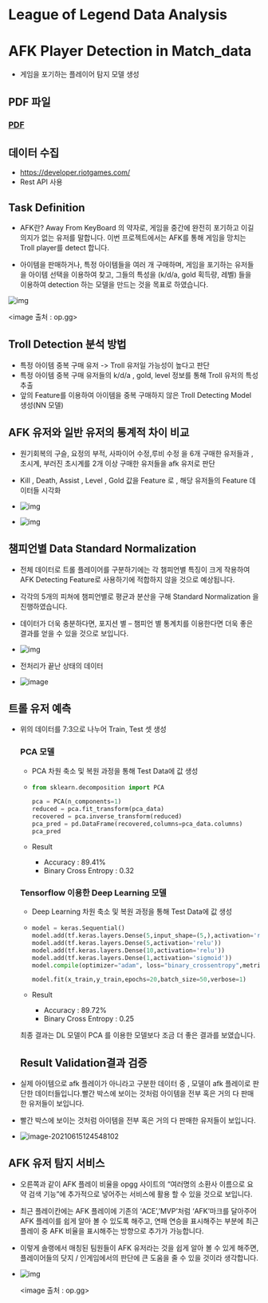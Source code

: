 # League of Legend Data Analysis

# AFK Player Detection in Match_data
- 게임을 포기하는 플레이어 탐지 모델 생성



## PDF 파일 

### [PDF](troll_player_detection.pdf)

## 데이터 수집

- https://developer.riotgames.com/
- Rest API 사용



## Task Definition

- AFK란? Away From KeyBoard 의 약자로, 게임을 중간에 완전히 포기하고 이길 의지가 없는 유저를 말합니다. 이번 프로젝트에서는 AFK를 통해 게임을 망치는 Troll player를 detect 합니다.

- 아이템을 판매하거나, 특정 아이템들을 여러 개 구매하며, 게임을 포기하는 유저들을 아이템 선택을 이용하여 찾고, 그들의 특성을 (k/d/a, gold 획득량, 레벨) 들을 이용하여 detection 하는 모델을 만드는 것을 목표로 하였습니다.

  

![img](https://lh5.googleusercontent.com/y3iK0V5iV4U-ZxxghwPnDCm_MGSlH2XG0sueLDaEEF2VN5zS0bo0nbmhNwxU8xOCUDRn67bVZUqrw441GVcXp4isJ8xSbSbLQFKM-OvZXuYr0OVWaAsPIycFLlR1qPU_3y5aAHQrLAzIDYiOiQ)

<image 출처 : op.gg>



## Troll Detection 분석 방법

- 특정 아이템 중복 구매 유저 -> Troll 유저일 가능성이 높다고 판단
- 특정 아이템 중복 구매 유저들의 k/d/a , gold, level 정보를 통해 Troll 유저의 특성 추출
- 앞의 Feature를 이용하여 아이템을 중복 구매하지 않은 Troll Detecting Model 생성(NN 모델)



## **AFK 유저와** 일반 유저의 통계적 차이 비교

- 원기회복의 구슬, 요정의 부적, 사파이어 수정,루비 수정 을 6개 구매한 유저들과 , 초시계, 부러진 초시계를 2개 이상 구매한 유저들을 afk 유저로 판단
- Kill , Death, Assist , Level , Gold 값을 Feature 로 , 해당 유저들의 Feature 데이터들 시각화
- ![img](https://lh3.googleusercontent.com/ykjxsjOK8Dvp07kW7YpQY4m5wNlit3G_PqAc9Tvrx89Dsh2O4V1NzPvWP1su_9DtiiYlxcHV2zF8M3E4wNPFBm4At5VoohGPMcaQAIeZCSgN5wJlnptWZuDci05C_bS4Cbuerw8Ol5TsI0U6wA)

- ![img](https://lh5.googleusercontent.com/RwqIJy_MlqnQ6JTMWpOeV7hEypR6GUhU2ygzE9dLdXK7rXTs7atUDpZm01EIAgCNO0TfPJ0SohICsTyTyRuhqlTMlsNwFbb_cOuOPn2XrtSPkiub8lKhF0oiyXrytMoBrAqU44zAnJf7Ga070w)



## 챔피언별 Data Standard Normalization

- 전체 데이터로 트롤 플레이어를 구분하기에는 각 챔피언별 특징이 크게 작용하여 AFK Detecting Feature로 사용하기에 적합하지 않을 것으로 예상됩니다.
- 각각의 5개의 피쳐에 챔피언별로 평균과 분산을 구해 Standard Normalization 을 진행하였습니다.
- 데이터가 더욱 충분하다면, 포지션 별 – 챔피언 별 통계치를 이용한다면 더욱 좋은 결과를 얻을 수 있을 것으로 보입니다.
- ![img](https://lh5.googleusercontent.com/TDL2fSAiNBL4C6kTiBf5MtY9XIZrGF2N30kjR3q7DoMHlaQzmw55pYnsmB2LAnTvHAlTk7UJlMoM7oNb4JbFUobTtYga2D_KwdyHwQeU3xQsmM2Xms1jEPMAxykUtB2rJq-Ea51CvMjWU_FI-w)



- 전처리가 끝난 상태의 데이터
- ![image](https://user-images.githubusercontent.com/28820900/138096321-35439e67-8bdf-45bb-9cd1-47a21047a94a.png) 




## 트롤 유저 예측

- 위의 데이터를 7:3으로 나누어 Train, Test 셋 생성

  ### PCA 모델

  - PCA 차원 축소 및 복원 과정을 통해 Test Data에 값 생성

  - ```python
    from sklearn.decomposition import PCA
    
    pca = PCA(n_components=1)
    reduced = pca.fit_transform(pca_data)
    recovered = pca.inverse_transform(reduced)
    pca_pred = pd.DataFrame(recovered,columns=pca_data.columns)
    pca_pred
    ```

  - Result

    - Accuracy : 89.41%
    - Binary Cross Entropy : 0.32

  

  ### Tensorflow 이용한 Deep Learning  모델

  - Deep Learning 차원 축소 및 복원 과정을 통해 Test Data에 값 생성

  - ```python
    model = keras.Sequential()
    model.add(tf.keras.layers.Dense(5,input_shape=(5,),activation='relu'))
    model.add(tf.keras.layers.Dense(5,activation='relu'))
    model.add(tf.keras.layers.Dense(10,activation='relu'))
    model.add(tf.keras.layers.Dense(1,activation='sigmoid'))
    model.compile(optimizer="adam", loss="binary_crossentropy",metrics=['binary_accuracy'])
    
    model.fit(x_train,y_train,epochs=20,batch_size=50,verbose=1)
    ```

  - Result

    - Accuracy : 89.72%
    - Binary Cross Entropy : 0.25

  

  최종 결과는 DL 모델이 PCA 를 이용한 모델보다 조금 더 좋은 결과를 보였습니다.

  

  ## Result Validation결과 검증

- 실제 아이템으로 afk 플레이가 아니라고 구분한 데이터 중 , 모델이 afk 플레이로 판단한 데이터들입니다.빨간 박스에 보이는 것처럼 아이템을 전부 혹은 거의 다 판매한 유저들이 보입니다.

- 빨간 박스에 보이는 것처럼 아이템을 전부 혹은 거의 다 판매한 유저들이 보입니다.

- ![image-20210615124548102](C:\Users\OPGG\AppData\Roaming\Typora\typora-user-images\image-20210615124548102.png)



## AFK 유저 탐지 서비스

- 오른쪽과 같이 AFK 플레이 비율을 opgg 사이트의 “여러명의 소환사 이름으로 요약 검색 기능”에 추가적으로 넣어주는 서비스에 활용 할 수 있을 것으로 보입니다. 

- 최근 플레이칸에는 AFK 플레이에 기존의 ‘ACE’,’MVP’처럼 ‘AFK’마크를 달아주어 AFK 플레이를 쉽게 알아 볼 수 있도록 해주고, 연패 연승을 표시해주는 부분에 최근 플레이 중 AFK 비율을 표시해주는 방향으로 추가가 가능합니다.

- 이렇게 솔랭에서 매칭된 팀원들이 AFK 유저라는 것을 쉽게 알아 볼 수 있게 해주면, 플레이어들의 닷지 / 인게임에서의 판단에 큰 도움을 줄 수 있을 것이라 생각합니다.

- ![img](https://lh6.googleusercontent.com/EM_BaDr61ItRGgcvPYQfxRp0HQzc94mqJzPEmirhwij6yND5aey1ct2R7G4ARiOXmM7vmMHT1bj7wrX9yCs7IEHr6lHthdZqL8r8yTwAltxjfyxfj8Oy8pg2mJTq8SETKkF9yg22fK3KgJrFTA)

  <image 출처 : op.gg>
